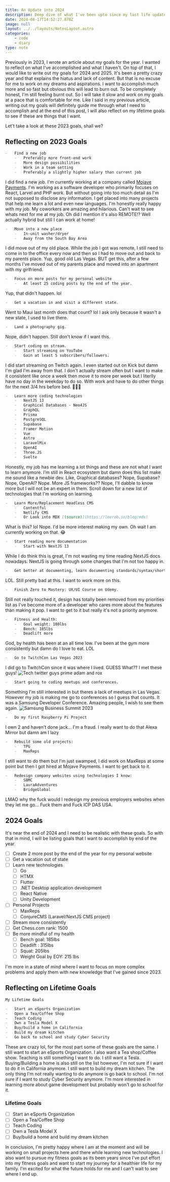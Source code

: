 ```yaml
---
title: An Update into 2024
description: Deep dive of what I've been upto since my last life update.
date: 2024-08-17T14:52:27.878Z
image: null
layout: ../../layouts/NotesLayout.astro
categories:
    - code
    - diary
type: note
---
```


Previously in 2023, I wrote an article about my goals for the year. I wanted to reflect on what I've accomplished and what I haven't. On top of that, I would like to write out my goals for 2024 and 2025. It's been a pretty crazy year and that explains the hiatus and lack of content. But that is no excuse for me to work on my dreams and aspirations. I want to accomplish much more and so fast but obvious this will lead to burn out. To be completely honest, I'm still feeling burnt out. So I will take it slow and work on my goals at a pace that is comfortable for me.
Like I said in my previous article, writing out my goals will definitely guide me through what I need to accomplish and at the end of this post, I will also reflect on my lifetime goals to see if these are things that I want.

Let't take a look at these 2023 goals, shall we?

## Reflecting on 2023 Goals

```markdown
-   Find a new job
    -   Preferably more front-end work
    -   More design possibilities
    -   Work in a team setting
    -   Preferably a slightly higher salary than current job
```

I did find a new job. I'm currently working at a company called [Mojave Payments](https://mojavepayments.com). I'm working as a software developer who primarily focuses on React, Larvel and PHP work. But without going into too much detail as I'm not supposed to disclose any information. I get placed into many projects that help me learn a lot and even new languages. I'm honestly really happy with my job. My coworkers are amazing and hilarious. Can't wait to see whats next for me at my job. Oh did I mention it's also REMOTE!? Well actually hybrid but still I can work at home!

```markdown
-   Move into a new place
    -   In-unit washer/dryer
    -   Away from the South Bay Area
```

I did move out of my old place. While the job I got was remote, I still need to come in to the office every now and then so I had to move out and back to my parents place. Yup, good old Las Vegas. BUT get this, after a few months I've moved out of my parents place and moved into an apartment with my girlfriend.

```markdown
-   Focus on more posts for my personal website
    -   At least 25 coding posts by the end of the year.
```

Yup, that didn't happen. lol

```markdown
-   Get a vacation in and visit a different state.
```

Went to Maui last month does that count? lol I ask only because it wasn't a new state, I used to live there.

```markdown
-   Land a photography gig.
```

Nope, didn't happen. Still don't know if I want this.

```markdown
-   Start coding on stream.
    -   Start streaming on YouTube
    -   Gain at least 5 subscribers/followers.
```

I did start streaming on Twitch again. I even started out on Kick but damn I'm glad I'm away from that. I don't actually stream often but I want to make it consistent like once a week then move it to more per week but I literlly have no day in the weekday to do so. With work and have to do other things for the next 3/4 hrs before bed. 🤷🏻‍♂️

```markdown
-   Learn more coding technologies
    -   NextJS 13
    -   Graphical Databases - Neo4JS
    -   GraphQL
    -   Prisma
    -   PostgreSQL
    -   Supabase
    -   Framer Motion
    -   Vue
    -   Astro
    -   LaravelMix
    -   OpenAI
    -   Three.JS
    -   Svelte
```

Honestly, my job has me learning a lot things and these are not what I want to learn anymore. I'm still in React ecosystem but damn does this list make me sound like a newbie dev. Like, Graphical databases? Nope, Supabase? Nope, OpenAI? Nope. More JS frameworks?? Nope, I'll dabble to know more but I will not be an expert in them. Scroll down for a new list of technologies that I'm working on learning.

```markdown
-   Learn More/Replacement Headless CMS
    -   Contentful
    -   Netlify CMS
    -   Or Look into MDX [(source)](https://leerob.io/blog/mdx)
```

What is this? lol Nope. I'd be more interest making my own. Oh wait I am currently working on that. 😂

```markdown
-   Start reading more documentation
    -   Start with NextJS 13
```

While I do think this is great, I'm not wasting my time reading NextJS docs nowadays. NextJS is going through some changes that I'm not too happy in.

```markdown
-   Get better at documenting, learn documenting standards/syntax/shortcuts.
```

LOL. Still pretty bad at this. I want to work more on this.

```markdown
-   Finish Zero to Mastery: UX/UI Course on Udemy.
```

Still not really touched it, design has totally been removed from my priorities list as I've become more of a developer who cares more about the features than making it pop. I want to get to it but really it's not a priority anymore.

```markdown
-   Fitness and Health:
    -   Goal weight: 180lbs
    -   Bench: 185lbs
    -   Deadlift more
```

God, by health has been at an all time low. I've been at the gym more consistently but damn do I love to eat. LOL

```markdown
-   Go to TwitchCon Las Vegas 2023
```

I did go to TwitchCon since it was where I lived. GUESS What?? I met these guys!
![Tech twitter guys prime adam and rox](/public/note/update-into-2024/IMG_6009.jpeg)

```markdown
-   Start going to coding meetups and conferences.
```

Something I'm still interested in but theres a lack of meetups in Las Vegas. However my job is making me go to conferences so I guess that counts. It was a Samsung Developer Conference. Amazing people, I wish to see them again.
![Samsung Business Summit 2023](/public/note/update-into-2024/SBSS2023.jpg)

```markdown
-   Do my first Raspberry Pi Project
```

I own 2 and haven't done jack... I'm a fraud. I really want to do that Alexa Mirror but damn am I lazy

```markdown
-   Rebuild some old projects:
    -   TPG
    -   MaxReps
```

I still want to do them but I'm just swamped, I did work on MaxReps at some point but then I got hired at Mojave Payments. I want to get back to it.

```markdown
-   Redesign company websites using technologies I know:
    -   SBMC
    -   LauraAdventures
    -   BridgeGlobal
```

LMAO why the fuck would I redesign my previous employers websites when they let me go... Fuck them and Fuck ICP DAS USA.

## 2024 Goals

It's near the end of 2024 and I need to be realistic with these goals. So with that in mind, I will be listing goals that I want to accomplish by end of the year.

-   [ ] Create 2 more post by the end of the year for my personal website
-   [ ] Get a vacation out of state
-   [ ] Learn new technologies
    -   [ ] Go
    -   [ ] HTMX
    -   [ ] Flutter
    -   [ ] .NET Desktop application development
    -   [ ] React Native
    -   [ ] Unity Development
-   [ ] Personal Projects
    -   [ ] MaxReps
    -   [ ] ConjureCMS (Laravel/NextJS CMS project)
-   [ ] Stream more consistently
-   [ ] Get Chess.com rank: 1500
-   [ ] Be more mindful of my health
    -   [ ] Bench goal: 185lbs
    -   [ ] Deadlift : 315lbs
    -   [ ] Squat: 205lbs
    -   [ ] Weight Goal by EOY: 215 lbs

I'm more in a state of mind where I want to focus on more complex problems and apply them with new knowledge that I've gained since 2023.

## Reflecting on Lifetime Goals

```markdown
My Lifetime Goals

-   Start an eSports Organization
-   Open a Tea/Coffee Shop
-   Teach Coding
-   Own a Tesla Model X
-   Buy/build a home in California
-   Build my dream kitchen
-   Go back to school and study Cyber Security
```

These are crazy lol, for the most part some of these goals are the same. I still want to start an eSports Organization. I also want a Tea shop/Coffee show. Teaching is still something I want to do. I still want a Tesla. Buying/Building a home is also still on the list however, I'm not sure if I want to do it in California anymore. I still want to build my dream kitchen. The only thing I'm not really wanting to do anymore is go back to school. I'm not sure if I want to study Cyber Security anymore. I'm more interested in learning more about game development but probably won't go to school for it.

### Lifetime Goals

-   [ ] Start an eSports Organization
-   [ ] Open a Tea/Coffee Shop
-   [ ] Teach Coding
-   [ ] Own a Tesla Model X
-   [ ] Buy/build a home and build my dream kitchen

In conclusion, I'm pretty happy where I am at the moment and will be working on small projects here and there while learning new technologies. I also want to pursue my fitness goals as its been years since I've put effort into my fitness goals and want to start my journey for a healthier life for my family. I'm excited for what the future holds for me and I can't wait to see where I end up.
